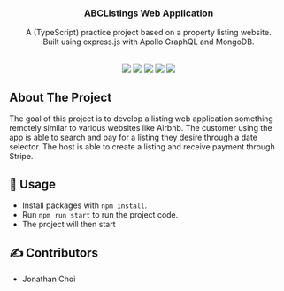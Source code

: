 <p align="center">
  <h3 align="center">ABCListings Web Application</h3>

  <p align="center">
    A (TypeScript) practice project based on a property listing website. <br> Built using express.js with Apollo GraphQL and MongoDB.
    <br>
  <br>
  <p align="center">
      <img src="https://img.shields.io/badge/%E2%80%8E%20-Node.js-darkgreen?style=for-the-badge&logo=Node.js">
      <img src="https://img.shields.io/badge/%E2%80%8E%20-Typescript-blue?style=for-the-badge&logo=Typescript">
      <img src="https://img.shields.io/badge/%E2%80%8E%20-React-blue?style=for-the-badge&logo=React">
      <img src="https://img.shields.io/badge/%E2%80%8E%20-graphql-pink?style=for-the-badge&logo=graphql">
      <img src="https://img.shields.io/badge/%E2%80%8E%20-mongodb-lightgreen?style=for-the-badge&logo=mongodb">
  </p>
</p>

## About The Project

The goal of this project is to develop a listing web application something remotely similar to various websites like Airbnb. The customer using the app is able to search and pay for a listing they desire through a date selector. The host is able to create a listing and receive payment through Stripe.

## 📝 Usage

- Install packages with `npm install`.
- Run `npm run start` to run the project code.
- The project will then start
  
## ✍️ Contributors
- Jonathan Choi
